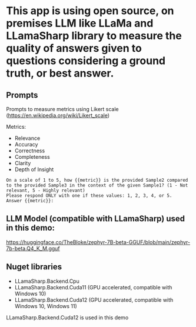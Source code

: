 ﻿# This app is using open source, on premises LLM like LLaMa and LLamaSharp library to measure the quality of answers given to questions considering a ground truth, or best answer.

## Prompts
Prompts to measure metrics using Likert scale (https://en.wikipedia.org/wiki/Likert_scale)

Metrics:
- Relevance
- Accuracy
- Correctness
- Completeness
- Clarity
- Depth of Insight

```
On a scale of 1 to 5, how {{metric}} is the provided Sample2 compared to the provided Sample3 in the context of the given Sample1? (1 - Not relevant, 5 - Highly relevant)
Please respond ONLY with one if these values: 1, 2, 3, 4, or 5.
Answer {{metric}}: 
```

## LLM Model (compatible with LLamaSharp) used in this demo:

https://huggingface.co/TheBloke/zephyr-7B-beta-GGUF/blob/main/zephyr-7b-beta.Q4_K_M.gguf

## Nuget libraries

- LLamaSharp.Backend.Cpu
- LLamaSharp.Backend.Cuda11 (GPU accelerated, compatible with Windows 10)
- LLamaSharp.Backend.Cuda12 (GPU accelerated, compatible with Windows 10, Windows 11)

LLamaSharp.Backend.Cuda12 is used in this demo
